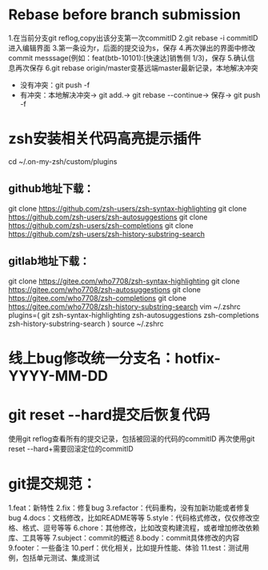 # Rebase before branch submission

1.在当前分支git reflog,copy出该分支第一次commitID
2.git rebase -i commitID进入编辑界面
3.第一条设为r，后面的提交设为s，保存
4.再次弹出的界面中修改commit messsage(例如：feat(btb-10101):[快速达]销售侧 1/3)，保存
5.确认信息再次保存
6.git rebase origin/master变基远端master最新记录，本地解决冲突
- 没有冲突：git push -f
- 有冲突：本地解决冲突-> git add.-> git rebase --continue-> 保存-> git push -f

# zsh安装相关代码高亮提示插件
cd ~/.on-my-zsh/custom/plugins
## github地址下载：
git clone https://github.com/zsh-users/zsh-syntax-highlighting
git clone https://github.com/zsh-users/zsh-autosuggestions
git clone https://github.com/zsh-users/zsh-completions
git clone https://github.com/zsh-users/zsh-history-substring-search
## gitlab地址下载：
git clone https://gitee.com/who7708/zsh-syntax-highlighting
git clone https://gitee.com/who7708/zsh-autosuggestions
git clone https://gitee.com/who7708/zsh-completions
git clone https://gitee.com/who7708/zsh-history-substring-search
vim ~/.zshrc
plugins=(
    git
    zsh-syntax-highlighting
    zsh-autosuggestions
    zsh-completions
    zsh-history-substring-search
)
source ~/.zshrc

# 线上bug修改统一分支名：hotfix-YYYY-MM-DD


# git reset --hard提交后恢复代码
使用git reflog查看所有的提交记录，包括被回滚的代码的commitID
再次使用git reset --hard+需要回滚定位的commitID


# git提交规范：
1.feat：新特性
2.fix：修复bug
3.refactor：代码重构，没有加新功能或者修复bug
4.docs：文档修改，比如README等等
5.style：代码格式修改，仅仅修改空格、格式、逗号等等
6.chore：其他修改，比如改变构建流程，或者增加修改依赖库、工具等等
7.subject：commit的概述
8.body：commit具体修改的内容
9.footer：一些备注
10.perf：优化相关，比如提升性能、体验
11.test：测试用例，包括单元测试、集成测试